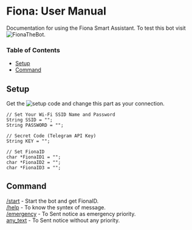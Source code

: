 # Fiona: User Manual
Documentation for using the Fiona Smart Assistant. To test this bot visit ![FionaTheBot](https://t.me/FionaTheBot).

###  Table of Contents
- [Setup](#setup)
- [Command](#command)


## Setup <a name="setup"/>
Get the ![setup code](https://github.com/aratheunseen/fiona/blob/main/setup.ino) and change this part as your connection.

    // Set Your Wi-Fi SSID Name and Password
    String SSID = "";
    String PASSWORD = "";

    // Secret Code (Telegram API Key)
    String KEY = "";

    // Set FionaID
    char *FionaID1 = "";
    char *FionaID2 = "";
    char *FionaID3 = "";

## Command <a name="command"/>
[/start](#command) - Start the bot and get FionaID.<br>
[/help](#command) - To know the syntex of message.<br>
[/emergency](#command) - To Sent notice as emergency priority.<br>
[any_text](#command) - To Sent notice without any priority.
